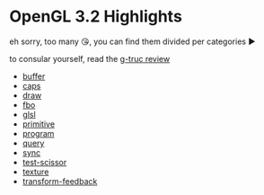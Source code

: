 # OpenGL 3.2 Highlights

eh sorry, too many  :kissing_heart:, you can find them divided per categories  :arrow_forward:

to consular yourself, read the [g-truc review](http://www.g-truc.net/post-0170.html)


- [buffer](https://github.com/elect86/jogl-samples/tree/master/jogl-samples/src/tests/gl_320/buffer)
- [caps](https://github.com/elect86/jogl-samples/tree/master/jogl-samples/src/tests/gl_320/caps)
- [draw](https://github.com/elect86/jogl-samples/tree/master/jogl-samples/src/tests/gl_320/draw)
- [fbo](https://github.com/elect86/jogl-samples/tree/master/jogl-samples/src/tests/gl_320/fbo)
- [glsl](https://github.com/elect86/jogl-samples/tree/master/jogl-samples/src/tests/gl_320/glsl)
- [primitive](https://github.com/elect86/jogl-samples/tree/master/jogl-samples/src/tests/gl_320/primitive)
- [program](https://github.com/elect86/jogl-samples/tree/master/jogl-samples/src/tests/gl_320/program)
- [query](https://github.com/elect86/jogl-samples/tree/master/jogl-samples/src/tests/gl_320/query)
- [sync](https://github.com/elect86/jogl-samples/tree/master/jogl-samples/src/tests/gl_320/sync)
- [test-scissor](https://github.com/elect86/jogl-samples/tree/master/jogl-samples/src/tests/gl_320/test_scissor)
- [texture](https://github.com/elect86/jogl-samples/tree/master/jogl-samples/src/tests/gl_320/texture)
- [transform-feedback](https://github.com/elect86/jogl-samples/tree/master/jogl-samples/src/tests/gl_320/transform_feedback)
